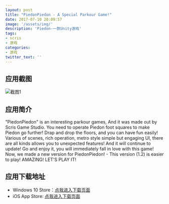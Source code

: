 ```yaml
---
layout: post
title: "PiedonPiedon - A Special Parkour Game!"
date: 2017-07-10 20:09:57
image: '/assets/img/'
description: 'Piedon-一款Unity游戏'
tags:
- scris
- 游戏
categories:
- 游戏
twitter_text: ''
---
```


## 应用截图

![截图1](http://7xqra7.com1.z0.glb.clouddn.com/sc552x414.jpeg)

## 应用简介
"PiedonPiedon" is an interesting parkour games, And it was made out by Scris Game Studio.
You need to operate Piedon foot squares to make Piedon go further! Drap and drop the floors, and you can have fun easily!
Various of scenes, rich operation, metro style simple but engaging UI, there are all kinds allows you to unexpected features! And it will continue to update!
Go and enjoy it, you will immediately fall in love with this game!
Now, we made a new version for PiedonPiedon! - This version (1.2) is easier to play! 
AMAZING! LET'S PLAY IT!

## 应用下载地址
* Windows 10 Store：[点我进入下载页面](https://www.microsoft.com/zh-cn/store/p/piedonpiedon/9nblggh52c4b#)
* iOS App Store: [点我进入下载页面](https://itunes.apple.com/us/app/piedonpiedon-a-special-parkour-game/id1160764460?l=zh&ls=1&mt=8#)
